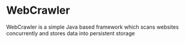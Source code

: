 # WebCrawler
WebCrawler is a simple Java based framework which scans websites concurrently and stores data into persistent storage
